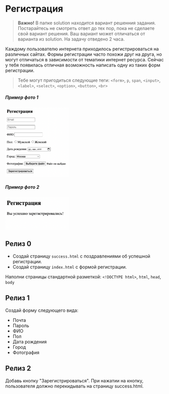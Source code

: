 # Регистрация
> **Важно!** В папке solution находится вариант решенния задания. Постарайтесь не смотреть ответ до тех пор, пока не сделаете свой вариант решения. Ваш вариант может отличаться от варианта из solution. На задачу отведено 2 часа.

Каждому пользователю интернета приходилось регистрироваться на различных сайтах. Формы регистрации часто похожи друг на друга, но могут отличаться в зависимости от тематики интернет ресурса. Сейчас у тебя появилась отличная возможность написать одну из таких форм регистрации.

> Тебе могут пригодиться следующие теги: `<form>`, `p`, `span`, `<input>`, `<label>`, `<select>`, `<option>`, `<button>`, `<br>`

##### Пример фото 1
[<img src="/readme-assets/registration.png" width="200"/>](/readme-assets/registration.png)

##### Пример фото 2
[<img src="/readme-assets/success.png" width="200"/>](/readme-assets/success.png)


## Релиз 0
- Создай страницу `success.html` с поздравлениями об успешной регистрации.
- Создай страницу `index.html` с формой регистрации.

Наполни страницы стандартной разметкой: `<!DOCTYPE html>`, `html`, `head`, `body`

## Релиз 1
Создай форму следующего вида:
- Почта
- Пароль
- ФИО
- Пол
- Дата рождения
- Город
- Фотография

## Релиз 2
Добавь кнопку "Зарегистрироваться". При нажатии на кнопку, пользователя должно перекидывать на страницу success.html.